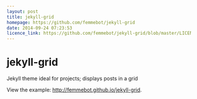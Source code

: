 ```yaml
---
layout: post
title: jekyll-grid
homepage: https://github.com/femmebot/jekyll-grid
date: 2014-09-24 07:23:53
licence_link: https://github.com/femmebot/jekyll-grid/blob/master/LICENSE
---
```

jekyll-grid
=========================

Jekyll theme ideal for projects; displays posts in a grid

View the example: http://femmebot.github.io/jekyll-grid.

